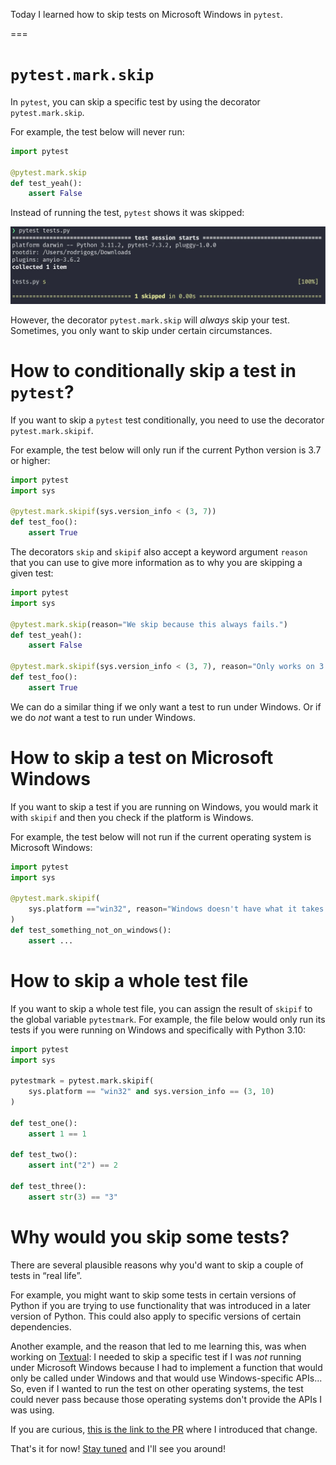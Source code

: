 Today I learned how to skip tests on Microsoft Windows in `pytest`.

===

# `pytest.mark.skip`

In `pytest`, you can skip a specific test by using the decorator `pytest.mark.skip`.

For example, the test below will never run:

```py
import pytest

@pytest.mark.skip
def test_yeah():
    assert False
```

Instead of running the test, `pytest` shows it was skipped:

![](./_skip.webp)

However, the decorator `pytest.mark.skip` will _always_ skip your test.
Sometimes, you only want to skip under certain circumstances.


# How to conditionally skip a test in `pytest`?

If you want to skip a `pytest` test conditionally, you need to use the decorator `pytest.mark.skipif`.

For example, the test below will only run if the current Python version is 3.7 or higher:

```py
import pytest
import sys

@pytest.mark.skipif(sys.version_info < (3, 7))
def test_foo():
    assert True
```

The decorators `skip` and `skipif` also accept a keyword argument `reason` that you can use to give more information as to why you are skipping a given test:

```py
import pytest
import sys

@pytest.mark.skip(reason="We skip because this always fails.")
def test_yeah():
    assert False

@pytest.mark.skipif(sys.version_info < (3, 7), reason="Only works on 3.7+.")
def test_foo():
    assert True
```

We can do a similar thing if we only want a test to run under Windows.
Or if we do _not_ want a test to run under Windows.


# How to skip a test on Microsoft Windows

If you want to skip a test if you are running on Windows, you would mark it with `skipif` and then you check if the platform is Windows.

For example, the test below will not run if the current operating system is Microsoft Windows:

```py
import pytest
import sys

@pytest.mark.skipif(
    sys.platform =="win32", reason="Windows doesn't have what it takes."
)
def test_something_not_on_windows():
    assert ...
```

# How to skip a whole test file

If you want to skip a whole test file, you can assign the result of `skipif` to the global variable `pytestmark`.
For example, the file below would only run its tests if you were running on Windows and specifically with Python 3.10:

```py
import pytest
import sys

pytestmark = pytest.mark.skipif(
    sys.platform == "win32" and sys.version_info == (3, 10)
)

def test_one():
    assert 1 == 1

def test_two():
    assert int("2") == 2

def test_three():
    assert str(3) == "3"
```


# Why would you skip some tests?

There are several plausible reasons why you'd want to skip a couple of tests in “real life”.

For example, you might want to skip some tests in certain versions of Python if you are trying to use functionality that was introduced in a later version of Python.
This could also apply to specific versions of certain dependencies.

Another example, and the reason that led to me learning this, was when working on [Textual](https://github.com/textualize/textual): I needed to skip a specific test if I was _not_ running under Microsoft Windows because I had to implement a function that would only be called under Windows and that would use Windows-specific APIs...
So, even if I wanted to run the test on other operating systems, the test could never pass because those operating systems don't provide the APIs I was using.

If you are curious, [this is the link to the PR](https://github.com/Textualize/textual/pull/2758) where I introduced that change.


That's it for now! [Stay tuned][subscribe] and I'll see you around!

[subscribe]: /subscribe
